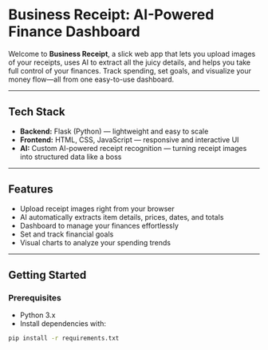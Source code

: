 # Business Receipt: AI-Powered Finance Dashboard

Welcome to **Business Receipt**, a slick web app that lets you upload images of your receipts, uses AI to extract all the juicy details, and helps you take full control of your finances. Track spending, set goals, and visualize your money flow—all from one easy-to-use dashboard.

---

## Tech Stack

- **Backend:** Flask (Python) — lightweight and easy to scale  
- **Frontend:** HTML, CSS, JavaScript — responsive and interactive UI  
- **AI:** Custom AI-powered receipt recognition — turning receipt images into structured data like a boss  

---

## Features

- Upload receipt images right from your browser  
- AI automatically extracts item details, prices, dates, and totals  
- Dashboard to manage your finances effortlessly  
- Set and track financial goals  
- Visual charts to analyze your spending trends  

---

## Getting Started

### Prerequisites

- Python 3.x  
- Install dependencies with:

```bash
pip install -r requirements.txt
